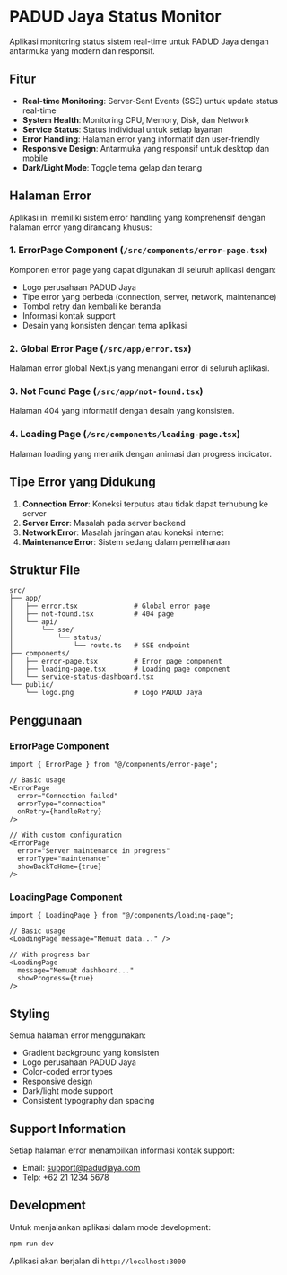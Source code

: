 # PADUD Jaya Status Monitor

Aplikasi monitoring status sistem real-time untuk PADUD Jaya dengan antarmuka yang modern dan responsif.

## Fitur

- **Real-time Monitoring**: Server-Sent Events (SSE) untuk update status real-time
- **System Health**: Monitoring CPU, Memory, Disk, dan Network
- **Service Status**: Status individual untuk setiap layanan
- **Error Handling**: Halaman error yang informatif dan user-friendly
- **Responsive Design**: Antarmuka yang responsif untuk desktop dan mobile
- **Dark/Light Mode**: Toggle tema gelap dan terang

## Halaman Error

Aplikasi ini memiliki sistem error handling yang komprehensif dengan halaman error yang dirancang khusus:

### 1. ErrorPage Component (`/src/components/error-page.tsx`)

Komponen error page yang dapat digunakan di seluruh aplikasi dengan:

- Logo perusahaan PADUD Jaya
- Tipe error yang berbeda (connection, server, network, maintenance)
- Tombol retry dan kembali ke beranda
- Informasi kontak support
- Desain yang konsisten dengan tema aplikasi

### 2. Global Error Page (`/src/app/error.tsx`)

Halaman error global Next.js yang menangani error di seluruh aplikasi.

### 3. Not Found Page (`/src/app/not-found.tsx`)

Halaman 404 yang informatif dengan desain yang konsisten.

### 4. Loading Page (`/src/components/loading-page.tsx`)

Halaman loading yang menarik dengan animasi dan progress indicator.

## Tipe Error yang Didukung

1. **Connection Error**: Koneksi terputus atau tidak dapat terhubung ke server
2. **Server Error**: Masalah pada server backend
3. **Network Error**: Masalah jaringan atau koneksi internet
4. **Maintenance Error**: Sistem sedang dalam pemeliharaan

## Struktur File

```
src/
├── app/
│   ├── error.tsx              # Global error page
│   ├── not-found.tsx          # 404 page
│   └── api/
│       └── sse/
│           └── status/
│               └── route.ts   # SSE endpoint
├── components/
│   ├── error-page.tsx         # Error page component
│   ├── loading-page.tsx       # Loading page component
│   └── service-status-dashboard.tsx
└── public/
    └── logo.png               # Logo PADUD Jaya
```

## Penggunaan

### ErrorPage Component

```tsx
import { ErrorPage } from "@/components/error-page";

// Basic usage
<ErrorPage
  error="Connection failed"
  errorType="connection"
  onRetry={handleRetry}
/>

// With custom configuration
<ErrorPage
  error="Server maintenance in progress"
  errorType="maintenance"
  showBackToHome={true}
/>
```

### LoadingPage Component

```tsx
import { LoadingPage } from "@/components/loading-page";

// Basic usage
<LoadingPage message="Memuat data..." />

// With progress bar
<LoadingPage
  message="Memuat dashboard..."
  showProgress={true}
/>
```

## Styling

Semua halaman error menggunakan:

- Gradient background yang konsisten
- Logo perusahaan PADUD Jaya
- Color-coded error types
- Responsive design
- Dark/light mode support
- Consistent typography dan spacing

## Support Information

Setiap halaman error menampilkan informasi kontak support:

- Email: support@padudjaya.com
- Telp: +62 21 1234 5678

## Development

Untuk menjalankan aplikasi dalam mode development:

```bash
npm run dev
```

Aplikasi akan berjalan di `http://localhost:3000`
